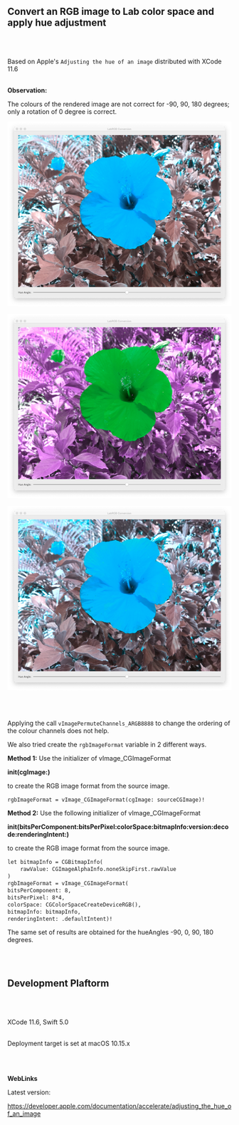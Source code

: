 ## Convert an RGB image to Lab color space and apply hue adjustment
<br />
<br />

Based on Apple's `Adjusting the hue of an image` distributed with XCode 11.6
<br />
<br />

**Observation:**
<br />

The colours of the rendered image are not correct for -90, 90, 180 degrees; only a rotation of 0 degree is correct. 
<br />

![](Documentation/Rotation-90.png)

![](Documentation/Rotation90.png)

![](Documentation/Rotation180.png)

<br />
<br />

Applying the call `vImagePermuteChannels_ARGB8888` to change the ordering of the colour channels does not help.

We  also tried create the `rgbImageFormat` variable in 2 different ways.

**Method 1:** Use the initializer of vImage_CGImageFormat 

**init(cgImage:)** 

to create the RGB image format from the source image.

    rgbImageFormat = vImage_CGImageFormat(cgImage: sourceCGImage)!

**Method 2:** Use the following initializer of vImage_CGImageFormat 

**init(bitsPerComponent:bitsPerPixel:colorSpace:bitmapInfo:version:decode:renderingIntent:)**

to create the RGB image format from the source image.

    let bitmapInfo = CGBitmapInfo(
        rawValue: CGImageAlphaInfo.noneSkipFirst.rawValue
    )
    rgbImageFormat = vImage_CGImageFormat(
    bitsPerComponent: 8,
    bitsPerPixel: 8*4,
    colorSpace: CGColorSpaceCreateDeviceRGB(),
    bitmapInfo: bitmapInfo,
    renderingIntent: .defaultIntent)!


The same set of results are obtained for the hueAngles -90, 0, 90, 180 degrees.

<br />
<br />

## Development Plaftorm
<br />
<br />

XCode 11.6, Swift 5.0
<br />
<br />

Deployment target is set at macOS 10.15.x

<br />
<br />

**WebLinks**

Latest version:

https://developer.apple.com/documentation/accelerate/adjusting_the_hue_of_an_image
